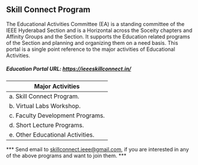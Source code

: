 ## Skill Connect Program

The Educational Activities Committee (EA) is a standing committee of the IEEE Hyderabad Section and is a Horizontal across the Soceity chapters and Affinity Groups and the Section. It supports the Education related programs of the Section and planning and organizing them on a need basis. This portal is a single point reference to the major activities of Educational Activities.

 ##### Education Portal URL: <https://ieeeskillconnect.in/>
  | Major Activities |
  |--------------------|
  | a. Skill Connect Program. |
  | b. Virtual Labs Workshop. |
  | c. Faculty Development Programs.
  | d. Short Lecture Programs. |
  | e. Other Educational Activities. |

*** Send email to <skillconnect.ieee@gmail.com>, if you are interested in any of the above programs and want to join them. ***
